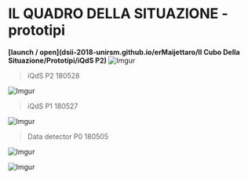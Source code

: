 # IL QUADRO DELLA SITUAZIONE - prototipi
**[launch / open](dsii-2018-unirsm.github.io/erMaijettaro/Il Cubo Della Situazione/Prototipi/iQdS P2)**
![Imgur](https://imgur.com/1jctNpZ.png)  
>iQdS P2 180528


![Imgur](https://imgur.com/sjqfeyY.png)  
>iQdS P1 180527

![Imgur](https://imgur.com/QDavqTQ.png)  
>Data detector P0 180505

![Imgur](https://imgur.com/n7qb2OG.png)  

![Imgur](https://imgur.com/hkHLB3f.jpg)  
